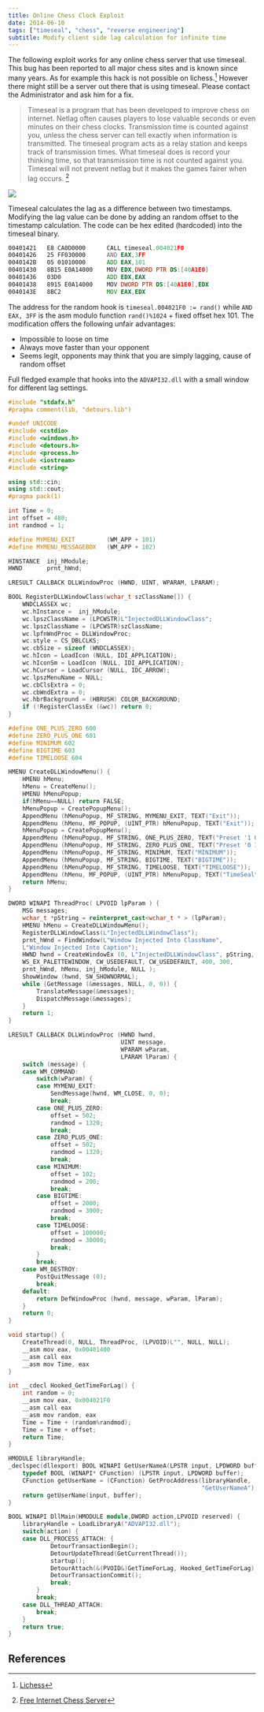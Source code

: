 ```yaml
---
title: Online Chess Clock Exploit
date: 2014-06-10
tags: ["timeseal", "chess", "reverse engineering"]
subtitle: Modify client side lag calculation for infinite time
---
```


The following exploit works for any online chess server that use timeseal. This bug has been reported to all major chess sites and is known since many years. As for example this hack is not possible on lichess.[^1] However there might still be a server out there that is using timeseal. Please contact the Administrator and ask him for a fix.

> Timeseal is a program that has been developed to improve chess on internet.  Netlag often causes players to lose valuable seconds or even minutes on their chess clocks.  Transmission time is counted against you, unless the chess server can tell exactly when information is transmitted.  The timeseal program acts as a relay station and keeps track of transmission times.  What timeseal does is record your thinking time, so that transmission time is not counted against you.  Timeseal will not prevent netlag but it makes the games fairer when lag occurs. [^2]

<img src="https://i.imgur.com/M2oOKFx.png" onclick="window.open(this.src)">

Timeseal calculates the lag as a difference between two timestamps. Modifying the lag value can be done by adding an random offset to the timestamp calculation. The code can be hex edited (hardcoded) into the timeseal binary.

```asm
00401421   E8 CA0D0000      CALL timeseal.004021F0
00401426   25 FF030000      AND EAX,3FF
0040142B   05 01010000      ADD EAX,101
00401430   8B15 E0A14000    MOV EDX,DWORD PTR DS:[40A1E0]
00401436   03D0             ADD EDX,EAX
00401438   8915 E0A14000    MOV DWORD PTR DS:[40A1E0],EDX
0040143E   8BC2             MOV EAX,EDX
```

The address for the random hook is `timeseal.004021F0 := rand()` while `AND EAX, 3FF` is the asm modulo function `rand()%1024` + fixed offset hex 101. The modification offers the following unfair advantages:

* Impossible to loose on time
* Always move faster than your opponent
* Seems legit, opponents may think that you are simply lagging, cause of random offset

Full fledged example that hooks into the `ADVAPI32.dll` with a small window for different lag settings.

```c++
#include "stdafx.h"
#pragma comment(lib, "detours.lib")

#undef UNICODE
#include <cstdio>
#include <windows.h>
#include <detours.h>
#include <process.h>
#include <iostream>
#include <string>

using std::cin;
using std::cout;
#pragma pack(1)

int Time = 0;
int offset = 480;
int randmod = 1;

#define MYMENU_EXIT         (WM_APP + 101)
#define MYMENU_MESSAGEBOX   (WM_APP + 102)

HINSTANCE  inj_hModule;
HWND       prnt_hWnd;

LRESULT CALLBACK DLLWindowProc (HWND, UINT, WPARAM, LPARAM);

BOOL RegisterDLLWindowClass(wchar_t szClassName[]) {
    WNDCLASSEX wc;
    wc.hInstance =  inj_hModule;
    wc.lpszClassName = (LPCWSTR)L"InjectedDLLWindowClass";
    wc.lpszClassName = (LPCWSTR)szClassName;
    wc.lpfnWndProc = DLLWindowProc;
    wc.style = CS_DBLCLKS;
    wc.cbSize = sizeof (WNDCLASSEX);
    wc.hIcon = LoadIcon (NULL, IDI_APPLICATION);
    wc.hIconSm = LoadIcon (NULL, IDI_APPLICATION);
    wc.hCursor = LoadCursor (NULL, IDC_ARROW);
    wc.lpszMenuName = NULL;
    wc.cbClsExtra = 0;
    wc.cbWndExtra = 0;
    wc.hbrBackground = (HBRUSH) COLOR_BACKGROUND;
    if (!RegisterClassEx (&wc)) return 0;
}

#define ONE_PLUS_ZERO 600
#define ZERO_PLUS_ONE 601
#define MINIMUM 602
#define BIGTIME 603
#define TIMELOOSE 604

HMENU CreateDLLWindowMenu() {
    HMENU hMenu;
    hMenu = CreateMenu();
    HMENU hMenuPopup;
    if(hMenu==NULL) return FALSE;
    hMenuPopup = CreatePopupMenu();
    AppendMenu (hMenuPopup, MF_STRING, MYMENU_EXIT, TEXT("Exit"));
    AppendMenu (hMenu, MF_POPUP, (UINT_PTR) hMenuPopup, TEXT("Exit"));
    hMenuPopup = CreatePopupMenu();
    AppendMenu (hMenuPopup, MF_STRING, ONE_PLUS_ZERO, TEXT("Preset '1 0'"));
    AppendMenu (hMenuPopup, MF_STRING, ZERO_PLUS_ONE, TEXT("Preset '0 1'"));
    AppendMenu (hMenuPopup, MF_STRING, MINIMUM, TEXT("MINIMUM"));
    AppendMenu (hMenuPopup, MF_STRING, BIGTIME, TEXT("BIGTIME"));
    AppendMenu (hMenuPopup, MF_STRING, TIMELOOSE, TEXT("TIMELOOSE"));
    AppendMenu (hMenu, MF_POPUP, (UINT_PTR) hMenuPopup, TEXT("TimeSeal"));
    return hMenu;
}

DWORD WINAPI ThreadProc( LPVOID lpParam ) {
    MSG messages;
    wchar_t *pString = reinterpret_cast<wchar_t * > (lpParam);
    HMENU hMenu = CreateDLLWindowMenu();
    RegisterDLLWindowClass(L"InjectedDLLWindowClass");
    prnt_hWnd = FindWindow(L"Window Injected Into ClassName",
    L"Window Injected Into Caption");
    HWND hwnd = CreateWindowEx (0, L"InjectedDLLWindowClass", pString,
    WS_EX_PALETTEWINDOW, CW_USEDEFAULT, CW_USEDEFAULT, 400, 300,
    prnt_hWnd, hMenu, inj_hModule, NULL );
    ShowWindow (hwnd, SW_SHOWNORMAL);
    while (GetMessage (&messages, NULL, 0, 0)) {
        TranslateMessage(&messages);
        DispatchMessage(&messages);
    }
    return 1;
}

LRESULT CALLBACK DLLWindowProc (HWND hwnd,
                                UINT message,
                                WPARAM wParam,
                                LPARAM lParam) {
    switch (message) {
    case WM_COMMAND:
        switch(wParam) {
        case MYMENU_EXIT:
            SendMessage(hwnd, WM_CLOSE, 0, 0);
            break;
        case ONE_PLUS_ZERO:
            offset = 502;
            randmod = 1320;
            break;
        case ZERO_PLUS_ONE:
            offset = 502;
            randmod = 1320;
            break;
        case MINIMUM:
            offset = 102;
            randmod = 200;
            break;
        case BIGTIME:
            offset = 2000;
            randmod = 3000;
            break;
        case TIMELOOSE:
            offset = 100000;
            randmod = 30000;
            break;
        }
        break;
    case WM_DESTROY:
        PostQuitMessage (0);
        break;
    default:
        return DefWindowProc (hwnd, message, wParam, lParam);
    }
    return 0;
}

void startup() {
    CreateThread(0, NULL, ThreadProc, (LPVOID)L"", NULL, NULL);
    __asm mov eax, 0x00401400
    __asm call eax
    __asm mov Time, eax
}

int __cdecl Hooked_GetTimeForLag() {
    int random = 0;
    __asm mov eax, 0x004021F0
    __asm call eax
    __asm mov random, eax
    Time = Time + (random%randmod);
    Time = Time + offset;
    return Time;
}

HMODULE libraryHandle;
_declspec(dllexport) BOOL WINAPI GetUserNameA(LPSTR input, LPDWORD buffer) {
    typedef BOOL (WINAPI* CFunction) (LPSTR input, LPDWORD buffer);
    CFunction getUserName = (CFunction) GetProcAddress(libraryHandle,
                                                       "GetUserNameA");
    return getUserName(input, buffer);
}

BOOL WINAPI DllMain(HMODULE module,DWORD action,LPVOID reserved) {
    libraryHandle = LoadLibraryA("ADVAPI32.dll");
    switch(action) {
    case DLL_PROCESS_ATTACH: {
            DetourTransactionBegin();
            DetourUpdateThread(GetCurrentThread());
            startup();
            DetourAttach(&(PVOID&)GetTimeForLag, Hooked_GetTimeForLag);
            DetourTransactionCommit();
            break;
        }
        break;
    case DLL_THREAD_ATTACH:
        break;
    }
    return true;
}
```

## References
[^1]: [Lichess](https://lichess.org/qa/602/is-the-timeseal-exploit-on-other-chess-servers-a-concern-on-lichess)
[^2]: [Free Internet Chess Server](http://www.freechess.org/Help/HelpFiles/timeseal.html)
